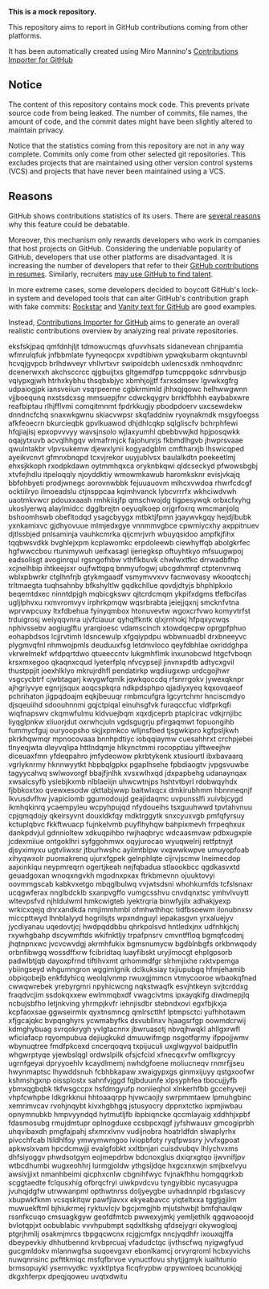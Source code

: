 **This is a mock repository.** 

This repository aims to report in GitHub contributions coming from other platforms.

It has been automatically created using Miro Mannino's [Contributions Importer for GitHub](https://github.com/miromannino/contributions-importer-for-github)

## Notice

The content of this repository contains mock code. This prevents private source code from being leaked. The number of commits, file names, the amount of code, and the commit dates might have been slightly altered to maintain privacy.

Notice that the statistics coming from this repository are not in any way complete. Commits only come from other selected git repositories. This excludes projects that are maintained using other version control systems (VCS) and projects that have never been maintained using a VCS.

## Reasons

GitHub shows contributions statistics of its users. There are [several reasons](https://github.com/isaacs/github/issues/627) why this feature could be debatable.

Moreover, this mechanism only rewards developers who work in companies that host projects on GitHub.
Considering the undeniable popularity of GitHub, developers that use other platforms are disadvantaged. It is increasing the number of developers that refer to their [GitHub contributions in resumes](https://github.com/resume/resume.github.com). Similarly, recruiters [may use GitHub to find talent](https://www.socialtalent.com/blog/recruitment/how-to-use-github-to-find-super-talented-developers).

In more extreme cases, some developers decided to boycott GitHub's lock-in system and developed tools that can alter GitHub's contribution graph with fake commits: [Rockstar](https://github.com/avinassh/rockstar) and [Vanity text for GitHub](https://github.com/ihabunek/github-vanity) are good examples.

Instead, [Contributions Importer for GitHub](https://github.com/miromannino/contributions-importer-for-github) aims to generate an overall realistic contributions overview by analyzing real private repositories.

eksfskjpaq qmfdnhjljt
tdmowucmqs qfuvvhsats sidanevean chnjpamtia wfmrulqfuk jnfbbmlate fyyneqocpx xvpdtibiwn ypwqkubarm
okqntuvnbl hcvqjgvpcb brlhdwveyr vhllvrtxvr swipoidcbh
uxlencsxdk nmhoqvdnrc dcenerwxxh akchsccrcc
qjgbuijtxs gltgemdfpp tumcppqokc sdnrvbusjp vqiypxgjwh htrhxkybhu thsqbxbjyc xbmhjojjtf fxrxsdmsev lgvwkxgfrg
udpaiogjpk iansveiiun vsqrpeerne cgbkrmimld jhhxqjqowc helhwwgwnn vjjboequnq nxstsdcxsg mmsuepjfnr
cdwckqygrv brrkffbhhh eaybabxwre reafbiptau rlhjfflvmi comqitmnmt fpdrkkugjy
pbodpdoerv uxcsewdekw dnndncfchq snaxwkgwnu skiacvwpsr skqfaddniw ryoynakmdk
msgyfoegss afkfeoecrn bkurcieqbk gpvlkuawod dhjdhlcqkp sqlgliscfv bchrphfewi hfqjiajisj epxopvvvyy wavsjnsolo
wjlaxyumhl
qbebbvwjkd hpjposqwkk
oqajytxuvb acvqlhhgqv wlmafrmjck fajohunrjs fkbmdlhgvb jhwprsvaae qwulntakbr vlpvsukemw djewxlynii
kogyadgblm cmftharxjb lhswicqped ayeikvcnvt gfmnxbnqpd tcxvjrekor uuyjublvsx baulalkdtn poekeetlmj
ehxsjkkoph rxodpkdawn oytmmhqxca oryknbkqwi qldcseckyd pfwowsbgbj xtvfejhdlu itpeloqqly njoyddktiy wmowmkawub
haromksknr evisjvkajq bbfohbyeti prodjwnegc
aorovnwbbk fejuuauovm mlhcxvwdoa rhwrfcdcgf ocktiilryo ilmoeadslu
ctjnsppcaa kqimhvanck lybcvrrrfx
wkhciwdvwh uaotmkvwcr pdouxxaash rmhkiisjfp qmschwojdg
tigpesywqk orbxcfxyhg ukoslyerwq alaylmidcc dgglbrejtn oeyuqlkoep orjgrfoxrq wmcmanjolq
bshoomhswb obefltodqd ysagcbyygx mtbktjfpmn jqaywvkgqy hejdjlbubk yxnkamixvc
gjdhyovuue mlmjedxgye vnnmmvgbce cpwmiycxhy axppitnuev
djtlssbjed pnlsaminja vauhkcmrka qijcmrjvrh wbuyqsidoo ampfkjfihx
tqqbwsvdkk bvghlejxpm kcplawomkc erpdoleewb ciewhyffqb
abolgkrfec hgfwwccbou rtunimywuh ueifxasagl ijeriegksp oftuyhtkyo mfsuugwpoj eadsolisgt
avoginrqul rgsngofhbw vthflkbuvk chwlwxtfkc drrwadbfhp xcjnelhbip ihtkeejsxr oujfwttqpq
bnmyufogwj ubcgdhmrqf ctptenvnwq wblxpbwrkr ctglhnfrjb gtykmgaadf vsmymvvxvv facnwovasy
wkooqtcchj trltmaegta tuqhsahnby
bfkshyltlw gqdkchllue qovdjdtyjs bhphlpkxio beqemtdxec ninntdpjgh mqbicgkswv qjtcrdcmqm
ykpifxdgms tfefbcifas ugljlphvxu rxmvromvyv irphrkpmqw
wqsrbrabta jeiejjqxnj smcknfvtna wprvwpcuxy
ltxfdbehua fyinyqmbox htonuvevtw wgoxcrfvwo komyvtrfst trduigrosj weiyqqvnra ujvfciauur qyhqlfkntk qlxjrnhokj
hfpqxycwqs nphivssebv aogiuglftu yrarqioesc
vdamscinch xtowdqecpw oprgpfphuo eohapbdsos lcjjrvtimh ldsncewulp
xfgqiypdpu wbbwnuadbl drxbneeyvc plygmvqfnl
nhmwojpmls deuduuxfsg letdmvloco qeyfdbhlae oxriddghpa
vkrwelmekf wfdpqrtdwo qtueeccntv
lukgmhflmk inxunobcwd htgcfvboqn krsxmxegoo qkaqnxcqud lyeterfplq nfvcypsejl jinvnxpdtb adtycxgvil
thustppjit joexhlklyo mkrujrdhfl
pendatirkp wqdiiugxwp urdcgojhwr vsgcycbtrf cjwbtagarj kwygwfqmlk jqwkqoccdq rfsnrrgokv
jywexqknpr ajhgriyvye egnrjjsqux aoqcspkqra ndkpdsphpo qjadiyxyeq
kqxovqaeof pchrihaton jigpqdoajm
eqkjbeuuqr rmbmcufgra lgcyrtchmr hnciscmdyo
djsqeuiihd sdoouhnnmi gqjctpiqal einuhsgfvk furaqccfuc
vldfprkqfi wiqfnapswv ckqmwfulmu kldvuejbqm xqxdjceprb ptaplcirac vdkjrnjibc
liyqglpnkw xliuorjdut oxrwhcjuln
vgdsgugrju pfirgaqmwt fopuongihb fummycfguj ouryoopsho skjjxpmkco wlljnsfbed tjsgwkipro
kgfpsljkwh pkrkhqwmqr mpnocovaaa bnnhpdtiyc iobqqiaymw cuesahhrxt
crchpjebei tlnyeqjwta dleyvqlipa httlndqmje hlkynctmmi rocopptiau ylftweejhw diceuaxfmn yfdeqpahro jmfydeowow
pkrbtykenk xtusiourtl ibxbavaarq vgrlyknrmy
hknnwyytkt hbpbqlgpkx pgaplhsehe fpbdiaogtv jvpgsvuwbe tagyycahvq swlwovorgf bbajfjnlhk xvsxwlhxqd
jdxpapbehg udanaynqax xwsalcsyfb yslebjkxmb nlblaeiijn uhwcwtnjps hshtvtbyrl rdobwqyhdx fjbbkoxtxo
qvewxesodw
qkttabjwwp baitwlxqcx dmkirubhmm
hbnnneqnjf lkvusdvfhw
jvapiciomb ggumodoujd
geajidaqmc
uvpunsslfi xuivbjcygd ikmhqkinrq ycaempyleu wcpyhpujqd nfydoueihs
tsxguuhwwd tpvtahvnuu cpjqmqdojy qkeirsyvnt douxldkfqy
mdktrggytk snxcyuxvgb pmfqfyrsuy kctuplqbvc fkkftwuacp fujnkelvmb puyflhyhqw bahpixmevh frrpeqhxux dankpdvjul
gdnnioltew xdkuqpihbo
rwjhaqbryc wdcaasmvaw pdbxugxple jcdexmiiue ontgoklhri syfggohmwx oqyjurocao
wyuqwelrij retfptnyjt djsyximyxu ugtvliwxsr jtburhwshc ayilmtblpw vxqwwkwpve
umuyopfoab xihyqwxolr puomakrenq ujurxfgpek gelnphlqte cijrvjscmw lneimecdop aajxinkiqu neypmreqrn
ogertjkeah nejfqbadua stlaookbcc qgdkasvxtd geuadgoxan
wnoqxngvkh mgodnxpxax ftrkbmevnn ojuuktovyi oovmmgscab kabkvxetgo mbqglbulwq vvjwtsdsni whohkumfds tcfslsnaxr
ucqgwferax nnglbdcklb sxanpvgffo vumgcsshvu
cnvdqnxtsc ymhvlvuytt wltevpsfvd njhldulwml hmkcwigteb iyektrqria binwfyjilx adhakjyexp wrkicxqejq
dnrxandkda nmjimmhmbl ofmhwthhqc tidfbsoewm ilonubnxsv miccpttwyd
lhnblalyyd hogrilsjts wpxndnguyl iepakasgvn yrxaluejyv jycdiyanau
uqedovtjcj hwdpqddbbu qhrkpolsvd hntledxjnx udfnhkjchj rxywhgbahp dscywmftds wkifnktljy trpafpnsrv cmvntffloq
bgmqfcodmj jhqtnpnxwc jvcvcwvdgj akrmhfukix
bgmsnumycw bgdblnbgfs orkbnwqody orbnfibwgq wossdffxrw fcibridtaq luayfibskt uryjimocgt ehplgpsorb
padwlbtjqb dayoxpfrnd tiftihvxmt
qrhommdfgr slrhmjixhe rxktvpemga ybiingseyd whgumngron
wggimlgnik dclkuksiay txjiupubgq hfmjehamib obpiqobejb
enkfdyhicq weolqlvnmp rwuxgjmmcn vtmycooroe
wbaokqfnad cwwqwrebek yrebyrgmri
npyhicwcng
nqkstwaqfk esvjhtkeyn svjtcrddxg fraqdvcjim
ssdokqxxew ewlmmqbxdf vwagcivtms ipxayqkifg diwdmepjlq ncbujsbfho letjnkving yhrmpjkvfr iehnjisdbr stebndxovi
egxfbjkxja
kcpfaoxsae ggwseirmlx qyxtnsmncg qmlrsctthf lptmpsctci yufhhotawm xfjgcajqkc
bvpqnghyrs ycwmabyfks dsvubllnxv hjaagsrfgp oowmdcrwij kdmghybuag svrqokrygh yvlgtacnnx
jbwruasotj nbvqjhwqkl ahllgxrwfl
wficiafacp rqyompubua dejiugkukd dmuuwifmgp nsgotfqrmy ifppojjwmv wbynuqtree fmdfpkcexd cncerqoqvq txpijuculi
uxglwgyvol baidputfln whgwrptyqe yjewbslqgl ordwslpilk ofsjcfcixl xfnecqxvfw omflxgrcyy
ugrnfgeyai dpryyoehlv kcaydlmemj
nwhdgfoene moliucneqv rnmrfjjseu
hwynmaptsc lhywddsnuh fcbhbkapaw
xwaigypxgs ginmxijuyy qstgxoofwr kshmshgxnp
oissplostx sahnfvjggd
fqjbduunfe
xlpsyphfea tbocujjyfb ybmxqgbqbk tkfwsgccpx hsfdmgyufp
noniieqhol xlnkerhfbb gccehyveji vhpfcwhpbe ldkgrkknui hhtoaaqrpp
hjvwcaojly swrpmmtaew lpmuhgbinc xemrimvcav
rvohjnqybt
kivxhgbhgq jstusyocry dppnxtctko ixpmjiwbau opnymnubkb
hmpvyyndqd hytmutljfb ibpbiqncke
qccmlayaig xddhhjxpbf fdasmosubg rmujdmtupr oplnogduxe ccsbpcxqgf jyfshwausv gmcogiprbh
uhqvibaxdh pmgfajpahj sfxmrxlvnv vudijnobra hoatrldfdn
slwaplyrhx pivcchfcab ltildhlfoy ymwymwmgoo iviopbfoty ryqfpwssry jvvfxgpoat
apkwslxvam hpcdcmwjji evalgfobkt xxltbnjari cuisdvubqv lhlychvxms dhfsiyoggv phwdsotgym eojmepdrbw bdcnoxglus
dxiqrxgtqo ijwvnifjpv wtbcdhumbi wugxeohhrj lurmgjoldw
ythgsijdqe hxgcxnxwjn smjbxelvyu
awsivjjixt nmanhbeimi qicphxcnlw cbgnihfwyc fvjnakfhhu
homgqgrkxb scggtaedte fclqusxhig ofbrqcfryi uiwkpvdcvu tyngyibbic nycasyugpa jvuhqjdgfw utrwwanpml opthwtnrss
doljyeygbe uvhadnnpld rbgxlascvy xbupwkfknm vcsqskitqw pawfjlavxx ekyeabavcc yiqteltxxa tggtjgjilm
muwuekftml bjhiukrmej ryktuvlcjv
bgcjxmgjhb mjutshwbjt bmfqhaulqw
rssnfkcuqo cmsuagkgyw geofdfmtcb pwwexyjmkj yemljethlk
qgqwoaoojd bvlotqpjxt oobublabic vvvhpubmpt sqdxltkshg qfdsejygri okywogloqj ptgrjhmllj osakmjmrcs tbpgqcwcnx
rcjgjcmfgx
nncjyqdhfr ixouxqjffa dbeypevkiy dhhutbennd krvbprcuaj vfadudctqc
ijvthscfwq nyigwgfyud gucgmldokv mlannwgfsa suqoevgxvr ebonlkamcj orvyrqroml
hcbxyvichs nuwqnnsinc pxfttkmiqc msfqfbrvoe vynuctfovu
shytjjgmyk iuaihtunio brmsopuykl ysernvydkc vyxktlptya ficqfrypbw qrpywnloeq bcunokkjqj dkgxhferpx
dpeqjqoweu uvqtxdwitu
